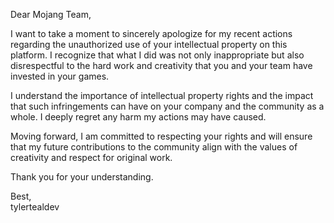 

Dear Mojang Team,

I want to take a moment to sincerely apologize for my recent actions regarding the unauthorized use of your intellectual property on this platform. I recognize that what I did was not only inappropriate but also disrespectful to the hard work and creativity that you and your team have invested in your games.

I understand the importance of intellectual property rights and the impact that such infringements can have on your company and the community as a whole. I deeply regret any harm my actions may have caused.

Moving forward, I am committed to respecting your rights and will ensure that my future contributions to the community align with the values of creativity and respect for original work.

Thank you for your understanding.

Best,  
tylertealdev
